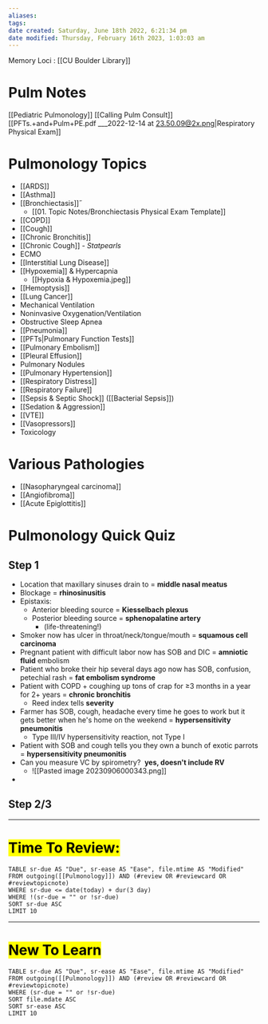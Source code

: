 ```yaml
---
aliases: 
tags: 
date created: Saturday, June 18th 2022, 6:21:34 pm
date modified: Thursday, February 16th 2023, 1:03:03 am
---
```

Memory Loci : [[CU Boulder Library]]

# Pulm Notes
[[Pediatric Pulmonology]]
[[Calling Pulm Consult]]
[[PFTs.+and+Pulm+PE.pdf ___2022-12-14 at 23.50.09@2x.png|Respiratory Physical Exam]]

# Pulmonology Topics
- [[ARDS]]
- [[Asthma]]
- [[Bronchiectasis]]˝
	- [[01. Topic Notes/Bronchiectasis Physical Exam Template]]
- [[COPD]]
- [[Cough]]
- [[Chronic Bronchitis]]
- [[Chronic Cough]] - _Statpearls_
- ECMO
- [[Interstitial Lung Disease]]
- [[Hypoxemia]] & Hypercapnia
	- [[Hypoxia & Hypoxemia.jpeg]]
- [[Hemoptysis]]
- [[Lung Cancer]]
- Mechanical Ventilation
- Noninvasive Oxygenation/Ventilation
- Obstructive Sleep Apnea
- [[Pneumonia]]
- [[PFTs|Pulmonary Function Tests]]
- [[Pulmonary Embolism]]
- [[Pleural Effusion]]
- Pulmonary Nodules
- [[Pulmonary Hypertension]]
- [[Respiratory Distress]]
- [[Respiratory Failure]]
- [[Sepsis & Septic Shock]] ([[Bacterial Sepsis]])
- [[Sedation & Aggression]]
- [[VTE]]
- [[Vasopressors]]
- Toxicology

# Various Pathologies
- [[Nasopharyngeal carcinoma]]
- [[Angiofibroma]]
- [[Acute Epiglottitis]]

# Pulmonology Quick Quiz
## Step 1
- Location that maxillary sinuses drain to = <b>middle nasal meatus</b>
- Blockage = <b>rhinosinusitis</b>
- Epistaxis:
	- Anterior bleeding source = <b>Kiesselbach plexus</b>
	- Posterior bleeding source = <b>sphenopalatine artery</b>
		- (life-threatening!)
- Smoker now has ulcer in throat/neck/tongue/mouth = <b>squamous cell carcinoma</b>
- Pregnant patient with difficult labor now has SOB and DIC = <b>amniotic fluid</b> embolism
- Patient who broke their hip several days ago now has SOB, confusion, petechial rash = <b>fat embolism syndrome</b>
- Patient with COPD + coughing up tons of crap for ≥3 months in a year for 2+ years = <b>chronic bronchitis</b>
	- Reed index tells <b>severity</b>
- Farmer has SOB, cough, headache every time he goes to work but it gets better when he's home on the weekend = <b>hypersensitivity pneumonitis</b>
	- Type III/IV hypersensitivity reaction, not Type I
- Patient with SOB and cough tells you they own a bunch of exotic parrots = <b>hypersensitivity pneumonitis</b>
- Can you measure VC by spirometry?  <b>yes, doesn't include RV</b>
	- ![[Pasted image 20230906000343.png]]
-  
## Step 2/3




---

# <mark>Time To Review:</mark>
```dataview
TABLE sr-due AS "Due", sr-ease AS "Ease", file.mtime AS "Modified"
FROM outgoing([[Pulmonology]]) AND (#review OR #reviewcard OR #reviewtopicnote)
WHERE sr-due <= date(today) + dur(3 day)
WHERE !(sr-due = "" or !sr-due)
SORT sr-due ASC
LIMIT 10
```

---

# <mark>New To Learn</mark>
```dataview
TABLE sr-due AS "Due", sr-ease AS "Ease", file.mtime AS "Modified"
FROM outgoing([[Pulmonology]]) AND (#review OR #reviewcard OR #reviewtopicnote)
WHERE (sr-due = "" or !sr-due)
SORT file.mdate ASC
SORT sr-ease ASC
LIMIT 10
```
